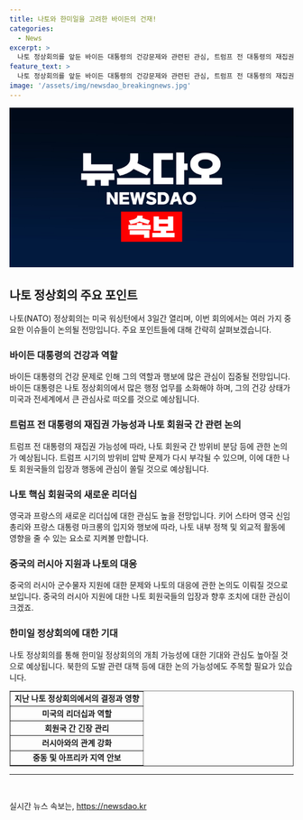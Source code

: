 ```yaml
---
title: 나토와 한미일을 고려한 바이든의 건재!
categories:
  - News
excerpt: >
  나토 정상회의를 앞둔 바이든 대통령의 건강문제와 관련된 관심, 트럼프 전 대통령의 재집권 가능성, 영국의 새로운 총리와 중국의 러시아 지원 등 다양한 이슈가 논의될 전망이며, 나토가 중국의 우크라이나 침공 지원을 비판할 예정이라는 보도가 나왔습니다. 또한, 윤석열 대통령의 참석과 한미일 정상회의 개최 가능성도 관심을 끌고 있습니다. (단어 수: 58, 문자 수: 436)
feature_text: >
  나토 정상회의를 앞둔 바이든 대통령의 건강문제와 관련된 관심, 트럼프 전 대통령의 재집권 가능성, 영국의 새로운 총리와 중국의 러시아 지원 등 다양한 이슈가 논의될 전망이며, 나토가 중국의 우크라이나 침공 지원을 비판할 예정이라는 보도가 나왔습니다. 또한, 윤석열 대통령의 참석과 한미일 정상회의 개최 가능성도 관심을 끌고 있습니다. (단어 수: 58, 문자 수: 436)
image: '/assets/img/newsdao_breakingnews.jpg'
---
```


<p><img src="/assets/img/newsdao_breakingnews.jpg" alt="firstkoreanews 속보" /></p>

<h2 data-ke-size="size26">나토 정상회의 주요 포인트</h2>

<p data-ke-size="size16">나토(NATO) 정상회의는 미국 워싱턴에서 3일간 열리며, 이번 회의에서는 여러 가지 중요한 이슈들이 논의될 전망입니다. 주요 포인트들에 대해 간략히 살펴보겠습니다.</p>

<h3>바이든 대통령의 건강과 역할</h3>

<p data-ke-size="size16">바이든 대통령의 건강 문제로 인해 그의 역할과 행보에 많은 관심이 집중될 전망입니다. 바이든 대통령은 나토 정상회의에서 많은 행정 업무를 소화해야 하며, 그의 건강 상태가 미국과 전세계에서 큰 관심사로 떠오를 것으로 예상됩니다.</p>

<h3>트럼프 전 대통령의 재집권 가능성과 나토 회원국 간 관련 논의</h3>

<p data-ke-size="size16">트럼프 전 대통령의 재집권 가능성에 따라, 나토 회원국 간 방위비 분담 등에 관한 논의가 예상됩니다. 트럼프 시기의 방위비 압박 문제가 다시 부각될 수 있으며, 이에 대한 나토 회원국들의 입장과 행동에 관심이 쏠릴 것으로 예상됩니다.</p>

<h3>나토 핵심 회원국의 새로운 리더십</h3>

<p data-ke-size="size16">영국과 프랑스의 새로운 리더십에 대한 관심도 높을 전망입니다. 키어 스타머 영국 신임 총리와 프랑스 대통령 마크롱의 입지와 행보에 따라, 나토 내부 정책 및 외교적 활동에 영향을 줄 수 있는 요소로 지켜볼 만합니다.</p>

<h3>중국의 러시아 지원과 나토의 대응</h3>

<p data-ke-size="size16">중국의 러시아 군수물자 지원에 대한 문제와 나토의 대응에 관한 논의도 이뤄질 것으로 보입니다. 중국의 러시아 지원에 대한 나토 회원국들의 입장과 향후 조치에 대한 관심이 크겠죠.</p>

<h3>한미일 정상회의에 대한 기대</h3>

<p data-ke-size="size16">나토 정상회의를 통해 한미일 정상회의의 개최 가능성에 대한 기대와 관심도 높아질 것으로 예상됩니다. 북한의 도발 관련 대책 등에 대한 논의 가능성에도 주목할 필요가 있습니다.</p>

<table style="width: 100%;" border="1">
<tbody>
<tr>
<td style="text-align: center; height: 17px;"><b>지난 나토 정상회의에서의 결정과 영향</b></td>
</tr>
<tr>
<td style="text-align: center; height: 17px;"><b>미국의 리더십과 역할</b></td>
</tr>
<tr>
<td style="text-align: center; height: 17px;"><b>회원국 간 긴장 관리</b></td>
</tr>
<tr>
<td style="text-align: center; height: 17px;"><b>러시아와의 관계 강화</b></td>
</tr>
<tr>
<td style="text-align: center; height: 17px;"><b>중동 및 아프리카 지역 안보</b></td>
</tr>
</tbody>
</table>

<hr>

<p data-ke-size="size16">&nbsp;</p>
실시간 뉴스 속보는, <a href="https://newsdao.kr" rel="dofollow">https://newsdao.kr</a>


